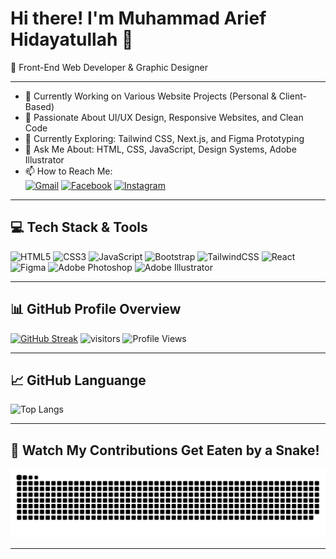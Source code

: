 # Hi there! I'm Muhammad Arief Hidayatullah 👋  
🎨 Front-End Web Developer & Graphic Designer

---

- 💼 Currently Working on Various Website Projects (Personal & Client-Based)
- 🎯 Passionate About UI/UX Design, Responsive Websites, and Clean Code
- 🧠 Currently Exploring: Tailwind CSS, Next.js, and Figma Prototyping
- 💬 Ask Me About: HTML, CSS, JavaScript, Design Systems, Adobe Illustrator
- 📫 How to Reach Me:  
  [![Gmail](https://img.shields.io/badge/Gmail-D14836?style=flat&logo=gmail&logoColor=white)](mailto:chiegremoryyy@gmail.com)
  [![Facebook](https://img.shields.io/badge/Facebook-1877F2?style=flat&logo=facebook&logoColor=white)](https://www.facebook.com/chiegremoryyy/)
  [![Instagram](https://img.shields.io/badge/Instagram-E4405F?style=flat&logo=instagram&logoColor=white)](https://www.instagram.com/chiegremoryyy/)

---

## 💻 Tech Stack & Tools
![HTML5](https://img.shields.io/badge/HTML5-e34f26?style=flat&logo=html5&logoColor=white)
![CSS3](https://img.shields.io/badge/CSS3-1572B6?style=flat&logo=css3&logoColor=white)
![JavaScript](https://img.shields.io/badge/JavaScript-F7DF1E?style=flat&logo=javascript&logoColor=black)
![Bootstrap](https://img.shields.io/badge/Bootstrap-563d7c?style=flat&logo=bootstrap&logoColor=white)
![TailwindCSS](https://img.shields.io/badge/Tailwind_CSS-38B2AC?style=flat&logo=tailwind-css&logoColor=white)
![React](https://img.shields.io/badge/React-61DAFB?style=flat&logo=react&logoColor=black)
![Figma](https://img.shields.io/badge/Figma-F24E1E?style=flat&logo=figma&logoColor=white)
![Adobe Photoshop](https://img.shields.io/badge/Adobe_Photoshop-31A8FF?style=flat&logo=adobe-photoshop&logoColor=white)
![Adobe Illustrator](https://img.shields.io/badge/Adobe_Illustrator-FF9A00?style=flat&logo=adobe-illustrator&logoColor=white)

---

## 📊 GitHub Profile Overview

[![GitHub Streak](https://streak-stats.demolab.com?user=chiegremoryy&theme=radical&hide_border=true)](https://git.io/streak-stats)
![visitors](https://visitor-badge.laobi.icu/badge?page_id=chiegremoryy)
![Profile Views](https://komarev.com/ghpvc/?username=chiegremoryy&color=blueviolet)

---

## 📈 GitHub Languange
![Top Langs](https://github-readme-stats.vercel.app/api/top-langs/?username=chiegremoryy&layout=compact&theme=radical)

---


## 🐍 Watch My Contributions Get Eaten by a Snake!

![snake gif](https://raw.githubusercontent.com/Platane/snk/output/github-contribution-grid-snake.svg)

---
